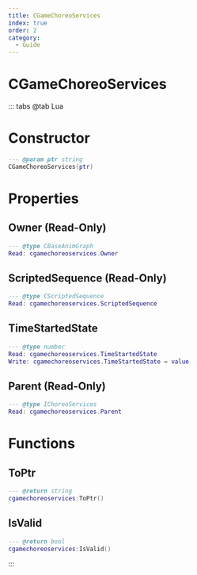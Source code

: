 ```yaml
---
title: CGameChoreoServices
index: true
order: 2
category:
  - Guide
---
```


# CGameChoreoServices

::: tabs
@tab Lua
# Constructor
```lua
--- @param ptr string
CGameChoreoServices(ptr)
```
# Properties
## Owner (Read-Only)
```lua
--- @type CBaseAnimGraph
Read: cgamechoreoservices.Owner
```
## ScriptedSequence (Read-Only)
```lua
--- @type CScriptedSequence
Read: cgamechoreoservices.ScriptedSequence
```
## TimeStartedState 
```lua
--- @type number
Read: cgamechoreoservices.TimeStartedState
Write: cgamechoreoservices.TimeStartedState = value
```
## Parent (Read-Only)
```lua
--- @type IChoreoServices
Read: cgamechoreoservices.Parent
```
# Functions
## ToPtr
```lua
--- @return string
cgamechoreoservices:ToPtr()
```
## IsValid
```lua
--- @return bool
cgamechoreoservices:IsValid()
```

:::